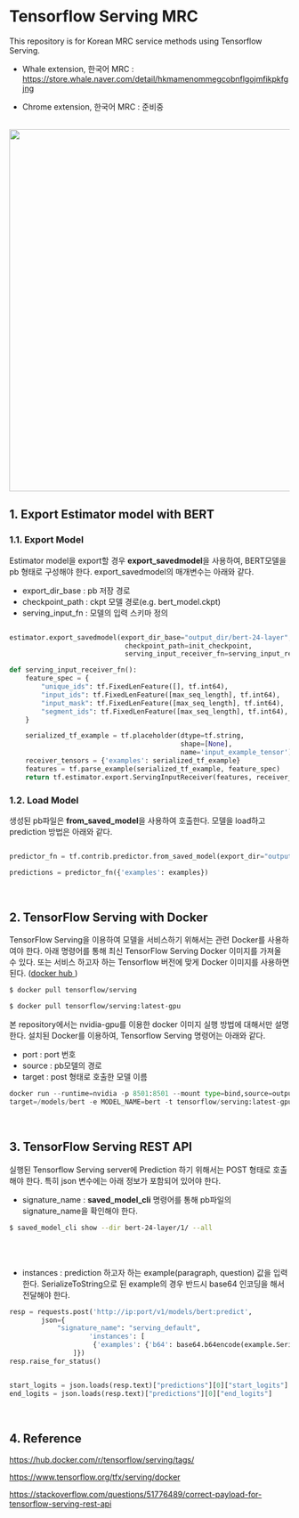 # Tensorflow Serving MRC

This repository is for Korean MRC service methods using Tensorflow Serving.

* Whale extension, 한국어 MRC : https://store.whale.naver.com/detail/hkmamenommegcobnflgojmfikpkfgjng

* Chrome extension, 한국어 MRC : 준비중

<br>

<img src="https://yjucho1.github.io/assets/img/2018-12-26/fig2.jpeg" width="650"/>

## 1. Export Estimator model with BERT


### 1.1. Export Model 

Estimator model을 export할 경우 <b>export_savedmodel</b>을 사용하여, BERT모델을 pb 형태로 구성해야 한다. export_savedmodel의 매개변수는 아래와 같다. 

 - export_dir_base : pb 저장 경로 
 - checkpoint_path : ckpt 모델 경로(e.g. bert_model.ckpt)
 - serving_input_fn : 모델의 입력 스키마 정의 
 
```python

estimator.export_savedmodel(export_dir_base="output_dir/bert-24-layer",
                             checkpoint_path=init_checkpoint,
                             serving_input_receiver_fn=serving_input_receiver_fn)

def serving_input_receiver_fn():
    feature_spec = {
		"unique_ids": tf.FixedLenFeature([], tf.int64),
		"input_ids": tf.FixedLenFeature([max_seq_length], tf.int64),
		"input_mask": tf.FixedLenFeature([max_seq_length], tf.int64),
		"segment_ids": tf.FixedLenFeature([max_seq_length], tf.int64),
	}

    serialized_tf_example = tf.placeholder(dtype=tf.string,
                                           shape=[None],
                                           name='input_example_tensor')
    receiver_tensors = {'examples': serialized_tf_example}
    features = tf.parse_example(serialized_tf_example, feature_spec)
    return tf.estimator.export.ServingInputReceiver(features, receiver_tensors)
```

### 1.2. Load Model 

생성된 pb파일은  <b>from_saved_model</b>을 사용하여 호출한다. 모델을 load하고 prediction  방법은 아래와 같다. 

```python

predictor_fn = tf.contrib.predictor.from_saved_model(export_dir="output_dir/bert-24-layer")

predictions = predictor_fn({'examples': examples})

```

<br>

## 2. TensorFlow Serving with Docker

TensorFlow Serving을 이용하여 모델을 서비스하기 위해서는 관련 Docker를 사용하여야 한다. 아래 명령어를 통해 최신 TensorFlow Serving Docker 이미지를 가져올 수 있다. 또는 서비스 하고자 하는 Tensorflow 버전에 맞게 Docker 이미지를 사용하면 된다. ([docker hub
](https://hub.docker.com/r/tensorflow/serving/tags/))

```bash
$ docker pull tensorflow/serving

$ docker pull tensorflow/serving:latest-gpu
```

본 repository에서는 nvidia-gpu를 이용한 docker 이미지 실행 방법에 대해서만 설명한다. 설치된 Docker를 이용하여, Tensorflow Serving 명령어는 아래와 같다.

- port : port 번호
- source : pb모델의 경로 
- target : post 형태로 호출한 모델 이름 

```python
docker run --runtime=nvidia -p 8501:8501 --mount type=bind,source=output_dir/bert-24-layer,
target=/models/bert -e MODEL_NAME=bert -t tensorflow/serving:latest-gpu &
```
<br>


## 3. TensorFlow Serving REST API

실행된 Tensorflow Serving server에 Prediction 하기 위해서는 POST 형태로 호출해야 한다. 특히 json 변수에는 아래 정보가 포함되어 있어야 한다.

- signature_name : <b>saved_model_cli</b> 명령어를 통해 pb파일의 signature_name을 확인해야 한다. 
 
 ```bash
$ saved_model_cli show --dir bert-24-layer/1/ --all
```

<br>
<br>


 
 
- instances : prediction 하고자 하는 example(paragraph, question) 값을 입력한다. SerializeToString으로 된 example의 경우 반드시 base64 인코딩을 해서 전달해야 한다. 

```python
resp = requests.post('http://ip:port/v1/models/bert:predict', 
		json={
			"signature_name": "serving_default",
                	'instances': [
                   	 {'examples': {'b64': base64.b64encode(example.SerializeToString()).decode('utf-8')}}
                ]})
resp.raise_for_status()


start_logits = json.loads(resp.text)["predictions"][0]["start_logits"]
end_logits = json.loads(resp.text)["predictions"][0]["end_logits"]
```
<br>

## 4. Reference 

https://hub.docker.com/r/tensorflow/serving/tags/

https://www.tensorflow.org/tfx/serving/docker

https://stackoverflow.com/questions/51776489/correct-payload-for-tensorflow-serving-rest-api

<br>
<br>





